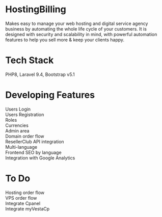 # HostingBilling

Makes easy to manage your web hosting and digital service agency business by automating the whole life cycle of your customers. 
It is designed with security and scalability in mind, with powerful automation features to help you sell more & keep your clients happy.

# Tech Stack

PHP8, Laravel 9.4, Bootstrap v5.1

# Developing Features

Users Login  
Users Registration  
Roles  
Currencies  
Admin area  
Domain order flow  
ResellerClub API integration  
Multi-language  
Frontend SEO by language  
Integration with Google Analytics  

# To Do
Hosting order flow  
VPS order flow  
Integrate Cpanel  
Integrate myVestaCp  